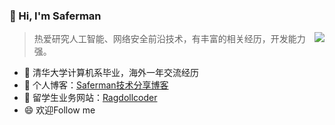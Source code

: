 ### 👋 Hi, I'm Saferman

<img align="right" src="https://github-profile-summary-cards.vercel.app/api/cards/stats?username=Saferman&theme=dracula">

> 热爱研究人工智能、网络安全前沿技术，有丰富的相关经历，开发能力强。

 <!-- <img align="right" src="https://github-readme-stats.vercel.app/api?username=sf197&show_icons=true&title_color=428bed&icon_color=2c53db"> -->

- 🔭 清华大学计算机系毕业，海外一年交流经历
- 🌱 个人博客：[Saferman技术分享博客](https://saferman.github.io/)
- 💬 留学生业务网站：[Ragdollcoder](https://ragdollcoder.github.io/)
- 😄 欢迎Follow me

<!-- ![](https://github-profile-summary-cards.vercel.app/api/cards/profile-details?username=Saferman&theme=dracula) -->



<!--
**Saferman/Saferman** is a ✨ _special_ ✨ repository because its `README.md` (this file) appears on your GitHub profile.

Here are some ideas to get you started:

- 🔭 I’m currently working on ...
- 🌱 I’m currently learning ...
- 👯 I’m looking to collaborate on ...
- 🤔 I’m looking for help with ...
- 💬 Ask me about ...
- 📫 How to reach me: ...
- 😄 Pronouns: ...
- ⚡ Fun fact: ...
-->
